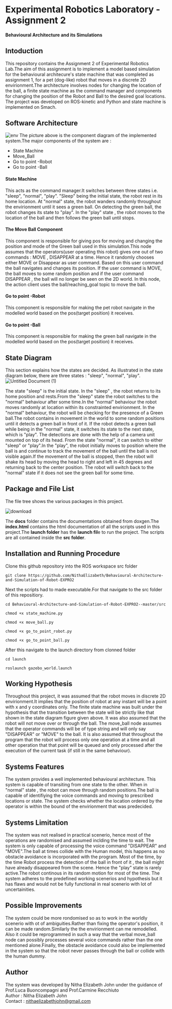 # Experimental Robotics Laboratory - Assignment 2
#### Behavioural Architecture and its Simulations
## Intoduction
This repository contains the Assignment 2 of Experimental Robotics Lab.The aim of this assignment is to implement a model based simulation for the behavioural architecure's state machine that was completed as assignment 1, for a pet (dog-like) robot that moves in a discrete 2D envirionment.The architecture involves nodes for changing the location of the ball, a finite state machine as the command manager and components for changing the position of the Robot and Ball to the desired goal locations.\
The project was developed on ROS-kinetic and Python and state machine is implemented on Smach. 
## Software Architecture
![env](https://user-images.githubusercontent.com/47361086/102724337-de304d80-4334-11eb-80b7-3033d7e5e08a.PNG)
The picture above is the component diagram of the implemented system.The major components of the system are :
* State Machine
* Move_Ball
* Go to point -Robot
* Go to point -Ball
#### State Machine
This acts as the command manager.It switches between three states i.e. "sleep", "normal", "play". "Sleep" being the initial state, the robot rest in its home location. At "normal" state, the robot wanders randomly throughout the envirionment until it sees a green ball. On detecting the green ball, the robot changes its state to "play". In the "play" state , the robot moves to the location of the ball and then follows the green ball until stops.
#### The Move Ball Component
This component is responsible for giving pos for moving and changing the position and mode of the Green ball used in this simulation.This node assumes that the operators(user operating this robot) gives one out of two commands : MOVE , DISAPPEAR at a time. Hence it randomly chooses either MOVE or Disappear as user command. Based on this user command the ball navigates and changes its position. If the user command is MOVE, the ball moves to some random position and if the user command DISAPPEAR , the ball will no longer be seen on the 2D world. In this node, the action client uses the ball/reaching_goal topic to move the ball.
#### Go to point -Robot
This component is responsible for making the pet robot navigate in the modelled world based on the pos(target position) it receives.
#### Go to point -Ball
This component is responsible for making the green ball navigate in the modelled world based on the pos(target position) it receives.

## State Diagram
This section explains how the states are decided. As illustrated in the state diagram below, there are three states : "sleep", "normal", "play".
![Untitled Document (1)](https://user-images.githubusercontent.com/47361086/98930126-a0e6cd80-24f5-11eb-8624-acb703c2cd10.png)

The state "sleep" is the initial state. In the "sleep" , the robot returns to its home position and rests.From the "sleep" state the robot switches to the "normal" behaviour after some time.In the "normal" behaviour the robot moves randomly at location within its constrainted envirionment. In the "normal" behaviour, the robot will be checking for the presence of a Green ball.The robot contains in movement in the world to some random positions until it detects a green ball in front of it. If the robot detects a green ball while being in the "normal" state, it switches its state to the next state, which is "play". The detections are done with the help of a camera unit mounted on top of its head. From the state "normal", it can switch to either "sleep" or "play".In the "play", the robot initially moves to position where the ball is and continue to track the movement of the ball until the ball is not visible again.If the movement of the ball is stopped, then the robot will shake its head by moving the head to right and left in 45 degrees and returning back to the center position. The robot will switch back to the "normal" state if it does not see the green ball for some time.
## Package and File List
The file tree shows the various packages in this project.

![download](https://user-images.githubusercontent.com/47361086/102724044-990b1c00-4332-11eb-87cb-15f261c86792.png)

The **docs** folder contains the documentations obtained from doxgen.The **index.html** contains the html documentation of all the scripts used in this project.The **launch folder** has the **launch fil**e to run the project. The scripts are all contained inside the **src folder**.
## Installation and Running Procedure
Clone this github repository into the ROS workspace src folder
```
git clone https://github.com/NithaElizabeth/Behavioural-Architecture-and-Simulation-of-Robot-EXPRO2
```
Next the scripts had to made executable.For that navigate to the src folder of this repositiory.
```
cd Behavioural-Architecture-and-Simulation-of-Robot-EXPRO2--master/src
```
```
chmod +x state_machine.py
```
```
chmod +x move_ball.py
```
```
chmod +x go_to_point_robot.py
```
```
chmod +x go_to_point_ball.py
```
After this navigate to the launch directory from clonned folder
```
cd launch
```
```
roslaunch gazebo_world.launch
```
## Working Hypothesis 
Throughout this project, it was assumed that the robot moves in discrete 2D envirionment.It implies that the position of robot at any instant will be a point with x and y coordinates only. The finite state machine was built under the hypothesis that the transition between the state will be strictly like that shown in the state diagram figure given above. It was also assumed that the robot will not move over or through the ball. The move_ball node assumes that the operator commands will be of type string and will only say "DISAPPEAR" or "MOVE" to the ball. It is also assumed that throughout the program that the robot will process only one operation at a time and all other operation that that point will be queued and only processed after the execution of the current task (if still in the same behaviour).
## Systems Features
The system provides a well implemented behavioural architecture. This system is capable of transiting from one state to the other. When in "normal" state , the robot can move through random positions.The ball is capable of identifiying the voice commands and moving to prescribed locations or state. The system checks whether the location ordered by the operator is within the bound of the envirionment that was predecided. 
## Systems Limitation
The system was not realised in practical scenerio, hence most of the operations are randomised and assumed inclding the time to wait. The system is only capable of processing the voice command "DISAPPEAR" and "MOVE".The ball at times collide with the Human model, this happens as no obstacle avoidance is incorporated with the program. Most of the time, by the time Robot process the detection of the ball in front of it , the ball might have already disappeared from the scene. Hence the "play" state is rarely active.The robot continous in its random motion for most of the time. The system adheres to the predefined working scenerios and hypothesis but it has flaws and would not be fully functional in real scenerio with lot of uncertainities.
## Possible Improvements
The system could be more rondomised so as to work in the worldly scenerio with ot of ambiguities.Rather than fixing the operator's position, it can be made random.Similarly the the envirionment can me remodelled.  Also it could be reprogrammed in such a way that the verbal move_ball node can possibly processes several voice commands rather than the one mentioned alone.Finally, the obstacle avoidance could also be implemented in the system so that the robot never passes through the ball or collide with the human dummy.
## Author
The system was developed by Nitha Elizabeth John under the guidance of Prof.Luca Buoncompagni and Prof.Carmine Recchiuto\
Author  : Nitha Elizabeth John\
Contact : nithaelizabethjohn@gmail.com
